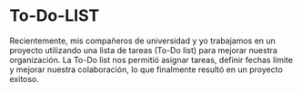 # To-Do-LIST
Recientemente, mis compañeros de universidad y yo trabajamos en un proyecto utilizando una lista de tareas (To-Do list) para mejorar nuestra organización. La To-Do list nos permitió asignar tareas, definir fechas límite y mejorar nuestra colaboración, lo que finalmente resultó en un proyecto exitoso.
